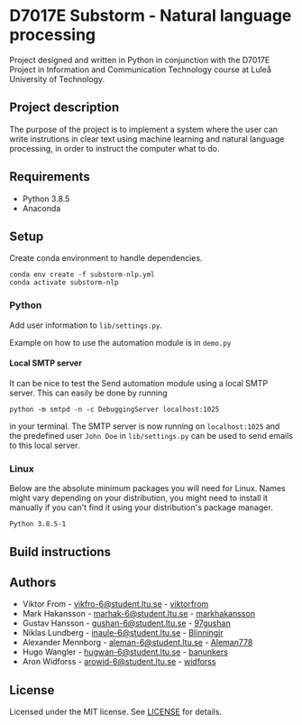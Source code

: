 # D7017E Substorm - Natural language processing

Project designed and written in Python in conjunction with the D7017E Project in Information and Communication Technology course at Luleå University of Technology.

## Project description

The purpose of the project is to implement a system where the user can write instrutions in clear text using machine learning and natural language processing, in order to instruct the computer what to do.

## Requirements

- Python 3.8.5
- Anaconda

## Setup

Create conda environment to handle dependencies.

    conda env create -f substorm-nlp.yml
    conda activate substorm-nlp

### Python

Add user information to `lib/settings.py`.

Example on how to use the automation module is in `demo.py`

#### Local SMTP server

It can be nice to test the Send automation module using a local SMTP server. This can easily be done by running

```
python -m smtpd -n -c DebuggingServer localhost:1025
```

in your terminal. The SMTP server is now running on `localhost:1025` and the predefined user `John Doe` in `lib/settings.py` can be used to send emails to this local server.

### Linux

Below are the absolute minimum packages you will need for Linux. Names might vary depending on your distribution, you might need to install it manually if you can't find it using your distribution's package manager.

```
Python 3.8.5-1
```

## Build instructions

## Authors

- Viktor From - vikfro-6@student.ltu.se - [viktorfrom](https://github.com/viktorfrom)
- Mark Hakansson - marhak-6@student.ltu.se - [markhakansson](https://github.com/markhakansson)
- Gustav Hansson - gushan-6@student.ltu.se - [97gushan](https://github.com/97gushan)
- Niklas Lundberg - inaule-6@student.ltu.se - [Blinningjr](https://github.com/Blinningjr)
- Alexander Mennborg - aleman-6@student.ltu.se - [Aleman778](https://github.com/Aleman778)
- Hugo Wangler - hugwan-6@student.ltu.se - [banunkers](https://github.com/banunkers)
- Aron Widforss - arowid-6@student.ltu.se - [widforss](https://github.com/widforss)

## License

Licensed under the MIT license. See [LICENSE](LICENSE) for details.
